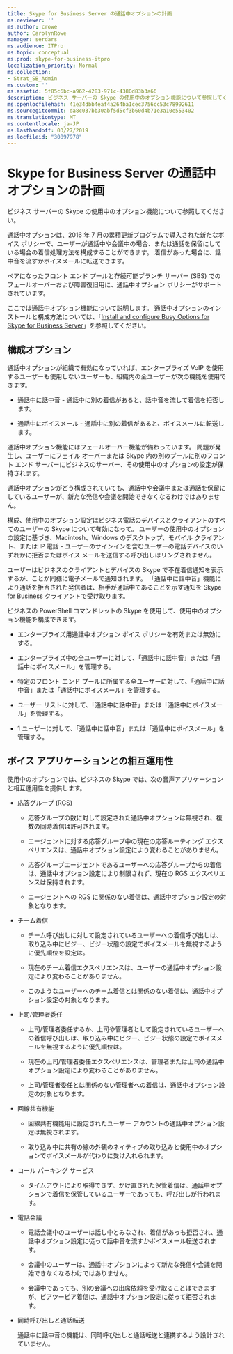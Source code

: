 ```yaml
---
title: Skype for Business Server の通話中オプションの計画
ms.reviewer: ''
ms.author: crowe
author: CarolynRowe
manager: serdars
ms.audience: ITPro
ms.topic: conceptual
ms.prod: skype-for-business-itpro
localization_priority: Normal
ms.collection:
- Strat_SB_Admin
ms.custom: ''
ms.assetid: 5f85c6bc-a962-4283-971c-4380d83b3a66
description: ビジネス サーバーの Skype の使用中のオプション機能について参照してください。
ms.openlocfilehash: 41e34dbb4eaf4a264ba1cec3756cc53c78992611
ms.sourcegitcommit: da8c037bb30abf5d5cf3b60d4b71e3a10e553402
ms.translationtype: MT
ms.contentlocale: ja-JP
ms.lasthandoff: 03/27/2019
ms.locfileid: "30897978"
---
```

# <a name="plan-for-busy-options-for-skype-for-business-server"></a>Skype for Business Server の通話中オプションの計画
 
ビジネス サーバーの Skype の使用中のオプション機能について参照してください。
  
通話中オプションは、2016 年 7 月の累積更新プログラムで導入された新たなボイス ポリシーで、ユーザーが通話中や会議中の場合、または通話を保留にしている場合の着信処理方法を構成することができます。 着信があった場合に、話中音を流すかボイスメールに転送できます。 
  
ペアになったフロント エンド プールと存続可能ブランチ サーバー (SBS) でのフェールオーバーおよび障害復旧用に、通話中オプション ポリシーがサポートされています。
  
ここでは通話中オプション機能について説明します。 通話中オプションのインストールと構成方法については、「[Install and configure Busy Options for Skype for Business Server](../../deploy/deploy-enterprise-voice/install-and-configure-busy-options.md)」を参照してください。
  
## <a name="configuration-options"></a>構成オプション

通話中オプションが組織で有効になっていれば、エンタープライズ VoIP を使用するユーザーも使用しないユーザーも、組織内の全ユーザーが次の機能を使用できます。
  
- 通話中に話中音 - 通話中に別の着信があると、話中音を流して着信を拒否します。
    
- 通話中にボイスメール - 通話中に別の着信があると、ボイスメールに転送します。
    
通話中オプション機能にはフェールオーバー機能が備わっています。 問題が発生し、ユーザーにフェイル オーバーまたは Skype 内の別のプールに別のフロント エンド サーバーにビジネスのサーバー、その使用中のオプションの設定が保持されます。
  
通話中オプションがどう構成されていても、通話中や会議中または通話を保留にしているユーザーが、新たな発信や会議を開始できなくなるわけではありません。   
  
構成、使用中のオプション設定はビジネス電話のデバイスとクライアントのすべてのユーザーの Skype について有効になって。 ユーザーの使用中のオプションの設定に基づき、Macintosh、Windows のデスクトップ、モバイル クライアント、または IP 電話 - ユーザーのサインインを含むユーザーの電話デバイスのいずれかに拒否またはボイス メールを送信する呼び出しはリングされません。 
  
ユーザーはビジネスのクライアントとデバイスの Skype で不在着信通知を表示するが、ことが同様に電子メールで通知されます。 「通話中に話中音」機能により通話を拒否された発信者は、相手が通話中であることを示す通知を Skype for Business クライアントで受け取ります。
  
ビジネスの PowerShell コマンドレットの Skype を使用して、使用中のオプション機能を構成できます。
  
- エンタープライズ用通話中オプション ボイス ポリシーを有効または無効にする。
    
- エンタープライズ中の全ユーザーに対して、「通話中に話中音」または「通話中にボイスメール」を管理する。
    
- 特定のフロント エンド プールに所属する全ユーザーに対して、「通話中に話中音」または「通話中にボイスメール」を管理する。
    
- ユーザー リストに対して、「通話中に話中音」または「通話中にボイスメール」を管理する。
    
- 1 ユーザーに対して、「通話中に話中音」または「通話中にボイスメール」を管理する。
    
## <a name="interoperability-with-voice-applications"></a>ボイス アプリケーションとの相互運用性

使用中のオプションでは、ビジネスの Skype では、次の音声アプリケーションと相互運用性を提供します。
  
- 応答グループ (RGS)
    
  - 応答グループの数に対して設定された通話中オプションは無視され、複数の同時着信は許可されます。 
    
  - エージェントに対する応答グループ中の現在の応答ルーティング エクスペリエンスは、通話中オプション設定により変わることがありません。
    
  - 応答グループエージェントであるユーザーへの応答グループからの着信は、通話中オプション設定により制限されず、現在の RGS エクスペリエンスは保持されます。
    
  - エージェントへの RGS に関係のない着信は、通話中オプション設定の対象となります。
    
- チーム着信
    
  - チーム呼び出しに対して設定されているユーザーへの着信呼び出しは、取り込み中にビジー、ビジー状態の設定でボイスメールを無視するように優先順位を設定は。
    
  - 現在のチーム着信エクスペリエンスは、ユーザーの通話中オプション設定により変わることがありません。
    
  - このようなユーザーへのチーム着信とは関係のない着信は、通話中オプション設定の対象となります。
    
- 上司/管理者委任  
    
  - 上司/管理者委任するか、上司や管理者として設定されているユーザーへの着信呼び出しは、取り込み中にビジー、ビジー状態の設定でボイスメールを無視するように優先順位は。
    
  - 現在の上司/管理者委任エクスペリエンスは、管理者または上司の通話中オプション設定により変わることがありません。
    
  - 上司/管理者委任とは関係のない管理者への着信は、通話中オプション設定の対象となります。
    
- 回線共有機能    
    
  - 回線共有機能用に設定されたユーザー アカウントの通話中オプション設定は無視されます。 
    
  - 取り込み中に共有の線の外観のネイティブの取り込みと使用中のオプションでボイスメールが代わりに受け入れられます。
    
- コール パーキング サービス  
    
  - タイムアウトにより取得できず、かけ直された保管着信は、通話中オプションで着信を保管しているユーザーであっても、呼び出しが行われます。 
    
- 電話会議
    
  - 電話会議中のユーザーは話し中とみなされ、着信があっも拒否され、通話中オプション設定に従って話中音を流すかボイスメール転送されます。
    
  - 会議中のユーザーは、通話中オプションによって新たな発信や会議を開始できなくなるわけではありません。
    
  - 会議中であっても、別の会議への出席依頼を受け取ることはできますが、ピアツーピア着信は、通話中オプション設定に従って拒否されます。
    
- 同時呼び出しと通話転送
    
    通話中に話中音の機能は、同時呼び出しと通話転送と連携するよう設計されていません。
    

